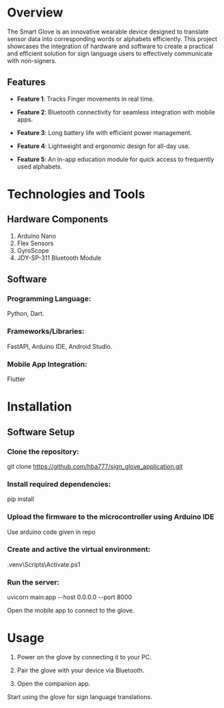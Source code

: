 # Overview

The Smart Glove is an innovative wearable device designed to translate sensor data into corresponding words or alphabets efficiently. This project showcases the integration of hardware and software to create a practical and efficient solution for sign language users to effectively communicate with non-signers.

## Features

- **Feature 1**: Tracks Finger movements in real time.

- **Feature 2**: Bluetooth connectivity for seamless integration with mobile apps.

- **Feature 3**: Long battery life with efficient power management.

- **Feature 4**: Lightweight and ergonomic design for all-day use.

- **Feature 5**: An in-app education module for quick access to frequently used alphabets.

# Technologies and Tools

## Hardware Components

1. Arduino Nano
2. Flex Sensors
3. GyroScope
4. JDY-SP-311 Bluetooth Module


## Software

### Programming Language:
Python, Dart.

### Frameworks/Libraries:
FastAPI, Arduino IDE, Android Studio.

### Mobile App Integration:
Flutter

# Installation

## Software Setup

### Clone the repository:

git clone https://github.com/hba777/sign_glove_application.git

### Install required dependencies:

pip install

### Upload the firmware to the microcontroller using Arduino IDE

Use arduino code given in repo

### Create and active the virtual environment:
 .venv\Scripts\Activate.ps1

### Run the server:

uvicorn main:app --host 0.0.0.0 --port 8000

Open the mobile app to connect to the glove.

# Usage

1. Power on the glove by connecting it to your PC.

2. Pair the glove with your device via Bluetooth.

3. Open the companion app.

Start using the glove for sign language translations.
